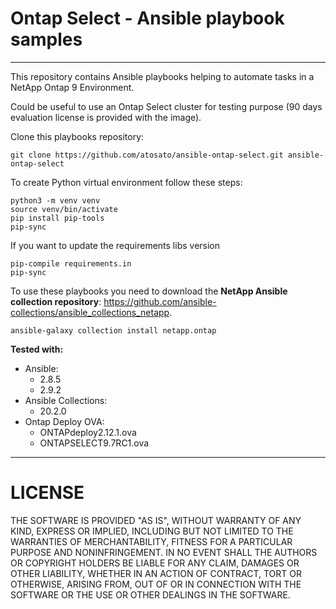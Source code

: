 # Ontap Select - Ansible playbook samples
----
This repository contains Ansible playbooks helping to automate tasks in a NetApp Ontap 9 Environment.

Could be useful to use an Ontap Select cluster for testing purpose (90 days evaluation license is provided with the image).

Clone this playbooks repository:
```
git clone https://github.com/atosato/ansible-ontap-select.git ansible-ontap-select
```

To create Python virtual environment follow these steps:
```
python3 -m venv venv
source venv/bin/activate
pip install pip-tools
pip-sync
```
If you want to update the requirements libs version
```
pip-compile requirements.in
pip-sync
```

To use these playbooks you need to download the **NetApp Ansible collection repository**: <link>https://github.com/ansible-collections/ansible_collections_netapp</link>.
```
ansible-galaxy collection install netapp.ontap
```

**Tested with:**
 - Ansible:
    * 2.8.5
    * 2.9.2
 - Ansible Collections:
    * 20.2.0
 - Ontap Deploy OVA:
    * ONTAPdeploy2.12.1.ova
    * ONTAPSELECT9.7RC1.ova


----
# LICENSE
THE SOFTWARE IS PROVIDED "AS IS", WITHOUT WARRANTY OF ANY KIND, EXPRESS OR IMPLIED, INCLUDING BUT NOT LIMITED TO THE WARRANTIES OF MERCHANTABILITY, FITNESS FOR A PARTICULAR PURPOSE AND NONINFRINGEMENT. IN NO EVENT SHALL THE AUTHORS OR COPYRIGHT HOLDERS BE LIABLE FOR ANY CLAIM, DAMAGES OR OTHER LIABILITY, WHETHER IN AN ACTION OF CONTRACT, TORT OR OTHERWISE, ARISING FROM, OUT OF OR IN CONNECTION WITH THE SOFTWARE OR THE USE OR OTHER DEALINGS IN THE SOFTWARE.
